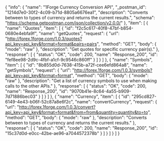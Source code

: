 {
  "info": {
    "name": "1Forge Currency Conversion API",
    "_postman_id": "1214d7e0-30f2-4c09-b71d-8805a6676ea1",
    "description": "Converts between to types of currency and returns the current results.",
    "schema": "https://schema.getpostman.com/json/collection/v2.0.0/"
  },
  "item": [
    {
      "name": "Quotes",
      "item": [
        {
          "id": "f2c5c617-40f8-47bf-b854-0680e4ebfa9f",
          "name": "getQuotes",
          "request": {
            "url": "http://forex.1forge.com/1.0.3/quotes?api_key=api_key&format=format&pairs=pairs",
            "method": "GET",
            "body": {
              "mode": "raw"
            },
            "description": "Get quotes for specific currency pair(s)."
          },
          "response": [
            {
              "status": "OK",
              "code": 200,
              "name": "Response_200",
              "id": "fef8ee98-2d9c-4fbf-a1cf-9c9546c860ff"
            }
          ]
        }
      ]
    },
    {
      "name": "Symbols",
      "item": [
        {
          "id": "8b855d0d-7638-415b-a72f-cee6efd864a8",
          "name": "getSymbols",
          "request": {
            "url": "http://forex.1forge.com/1.0.3/symbols?api_key=api_key&format=format",
            "method": "GET",
            "body": {
              "mode": "raw"
            },
            "description": "Get a list of currency symbols to use when making calls to the other APIs."
          },
          "response": [
            {
              "status": "OK",
              "code": 200,
              "name": "Response_200",
              "id": "9070b41e-8c64-4a55-b909-7d71886bec03"
            }
          ]
        }
      ]
    },
    {
      "name": "Currency",
      "item": [
        {
          "id": "295cd827-6149-4e43-b06f-52c87a8e6f2c",
          "name": "convertCurrency",
          "request": {
            "url": "http://forex.1forge.com/1.0.3/convert?api_key=api_key&format=format&from=from&quantity=quantity&to=to",
            "method": "GET",
            "body": {
              "mode": "raw"
            },
            "description": "Converts between to types of currency and returns the current results."
          },
          "response": [
            {
              "status": "OK",
              "code": 200,
              "name": "Response_200",
              "id": "15c37d0d-e0cc-42be-ae96-a7044572378b"
            }
          ]
        }
      ]
    }
  ]
}